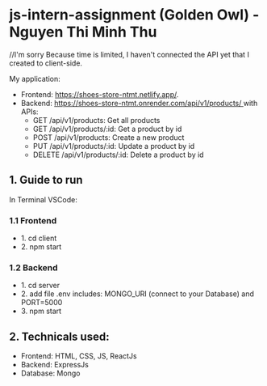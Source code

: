 ﻿# js-intern-assignment (Golden Owl) - Nguyen Thi Minh Thu

//I'm sorry Because time is limited, I haven't connected the API yet that I created to client-side.

<p>My application:
<ul>
    <li>Frontend: <a href="https://shoes-store-ntmt.netlify.app/" alt="link demo">https://shoes-store-ntmt.netlify.app/</a>.</li>
    <li>Backend: 
        <a href="https://shoes-store-ntmt.onrender.com/api/v1/products/" alt="link demo">https://shoes-store-ntmt.onrender.com/api/v1/products/ </a> with APIs: 
        <ul>
            <li>GET /api/v1/products: Get all products</li>
            <li>GET /api/v1/products/:id: Get a product by id</li>
            <li>POST /api/v1/products: Create a new product</li>
            <li>PUT /api/v1/products/:id: Update a product by id</li>
            <li>DELETE /api/v1/products/:id: Delete a product by id</li>
        </ul>
    </li>
</ul>

## 1. Guide to run

In Terminal VSCode:

### 1.1 Frontend

<ul>
    <li>1. cd client</li>
    <li>2. npm start</li>
</ul>

### 1.2 Backend

<ul>
    <li>1. cd server</li>
    <li>2. add file .env includes: MONGO_URI (connect to your Database) and PORT=5000</li>
    <li>3. npm start</li>
</ul>

## 2. Technicals used:

<ul>
    <li>Frontend: HTML, CSS, JS, ReactJs</li>
    <li>Backend: ExpressJs</li>
    <li>Database: Mongo</li>
</ul>
